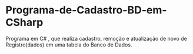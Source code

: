 # Programa-de-Cadastro-BD-em-CSharp
Programa em C# , que realiza cadastro, remoção e atualização de novo de Registro(dados) em uma tabela do Banco de Dados.

